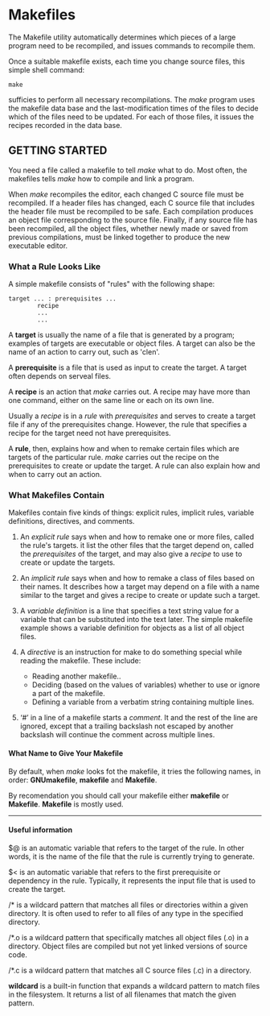 # Makefiles

The Makefile utility automatically determines which pieces of a large program need to be recompiled, and issues commands to recompile them.

Once a suitable makefile exists, each time you change source files, this simple shell command:

    make

sufficies to perform all necessary recompilations. The _make_ program uses the makefile data base and the last-modification times of the files to decide which of the files need to be updated. For each of those files, it issues the recipes recorded in the data base.

## GETTING STARTED

You need a file called a makefile to tell _make_ what to do. Most often, the makefiles tells _make_ how to compile and link a program.

When _make_ recompiles the editor, each changed C source file must be recompiled. If a header files has changed, each C source file that includes the header file must be recompiled to be safe. Each compilation produces an object file corresponding to the source file. Finally, if any source file has been recompiled, all the object files, whether newly made or saved from previous compilations, must be linked together to produce the new executable editor.

### What a Rule Looks Like

A simple makefile consists of "rules" with the following shape:

    target ... : prerequisites ...
            recipe
            ...
            ...

A **target** is usually the name of a file that is generated by a program; examples of targets are executable or object files. A target can also be the name of an action to carry out, such as 'clen'.

A **prerequisite** is a file that is used as input to create the target. A target often depends on serveal files.

A **recipe** is an action that _make_ carries out. A recipe may have more than one command, either on the same line or each on its own line.

Usually a _recipe_ is in a _rule_ with _prerequisites_ and serves to create a target file if any of the prerequisites change. However, the rule that specifies a recipe for the target need not have prerequisites.

A **rule**, then, explains how and when to remake certain files which are targets of the particular rule. _make_ carries out the recipe on the prerequisites to create or update the target. A rule can also explain how and when to carry out an action.

### What Makefiles Contain

Makefiles contain five kinds of things: explicit rules, implicit rules, variable definitions, directives, and comments.

1. An _explicit rule_  says when and how to remake one or more files, called the rule's targets. it list the other files that the target depend on, called the _prerequisites_ of the target, and may also give a _recipe_ to use to create or update the targets.

2. An _implicit rule_ says when and how to remake a class of files based on their names. It describes how a target may depend on a file with a name similar to the target and gives a recipe to create or update such a target.

3. A _variable definition_ is a line that specifies a text string value for a variable that can be substituted into the text later. The simple makefile example shows a variable definition for objects as a list of all object files.

4. A _directive_ is an instruction for make to do something special while reading the makefile. These include:
    - Reading another makefile..
    - Deciding (based on the values of variables) whether to use or ignore a part of the makefile.
    - Defining a variable from a verbatim string containing multiple lines.

5. ‘#’ in a line of a makefile starts a _comment_. It and the rest of the line are ignored, except that a trailing backslash not escaped by another backslash will continue the comment across multiple lines.

#### What Name to Give Your Makefile

By default, when _make_ looks fot the makefile, it tries the following names, in order: **GNUmakefile**, **makefile** and **Makefile**.

By recomendation you should call your makefile either **makefile** or **Makefile**. **Makefile** is mostly used.

---

#### Useful information

$@ is an automatic variable that refers to the target of the rule. In other words, it is the name of the file that the rule is currently trying to generate.

$< is an automatic variable that refers to the first prerequisite or dependency in the rule. Typically, it represents the input file that is used to create the target.

/* is a wildcard pattern that matches all files or directories within a given directory. It is often used to refer to all files of any type in the specified directory.

/*.o is a wildcard pattern that specifically matches all object files (.o) in a directory. Object files are compiled but not yet linked versions of source code.

/*.c is a wildcard pattern that matches all C source files (.c) in a directory.

**wildcard** is a built-in function that expands a wildcard pattern to match files in the filesystem. It returns a list of all filenames that match the given pattern.
